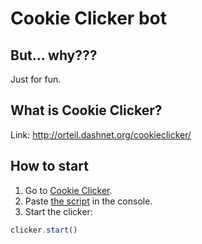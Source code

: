 # Cookie Clicker bot
## But... why???

Just for fun.

## What is Cookie Clicker?

Link: http://orteil.dashnet.org/cookieclicker/

## How to start

1. Go to [Cookie Clicker](http://orteil.dashnet.org/cookieclicker/).
2. Paste [the script](https://github.com/alexanderpp/cookie-clicker-bot/blob/master/clicker.js) in the console.
3. Start the clicker:

```javascript
clicker.start()
```
